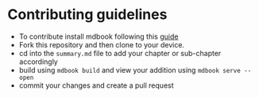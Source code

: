 # Contributing guidelines
- To contribute install mdbook following this [guide](https://rust-lang.github.io/mdBook/guide/installation.html)
- Fork this repository and then clone to your device.
- cd into the `summary.md` file to add your chapter or sub-chapter accordingly
- build using `mdbook build` and view your addition using `mdbook serve --open`
- commit your changes and create a pull request 
